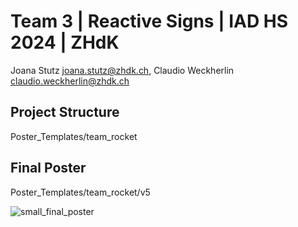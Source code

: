 # Team 3 | Reactive Signs | IAD HS 2024 | ZHdK
Joana Stutz <joana.stutz@zhdk.ch>, Claudio Weckherlin <claudio.weckherlin@zhdk.ch>

## Project Structure
Poster_Templates/team_rocket

## Final Poster
Poster_Templates/team_rocket/v5

![small_final_poster](https://github.com/user-attachments/assets/5d689039-9bc5-4c1d-b17b-d0ebc2e3f63d)
